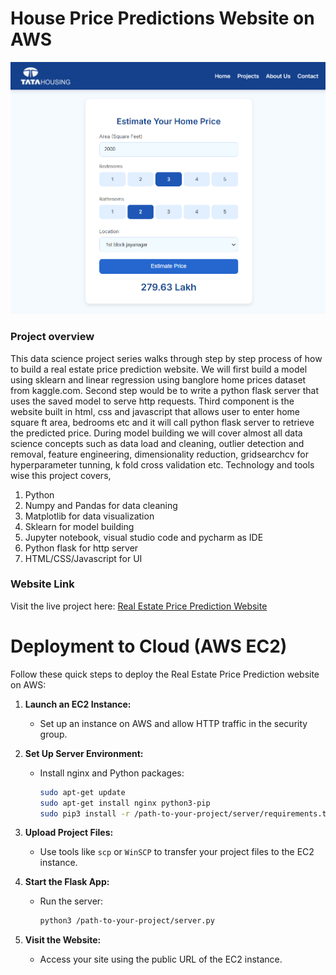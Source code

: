 # House Price Predictions Website on AWS

![](BHP_website.png)

### **Project overview**

This data science project series walks through step by step process of how to build a real estate price prediction website. We will first build a model using sklearn and linear regression using banglore home prices dataset from kaggle.com. Second step would be to write a python flask server that uses the saved model to serve http requests. Third component is the website built in html, css and javascript that allows user to enter home square ft area, bedrooms etc and it will call python flask server to retrieve the predicted price. During model building we will cover almost all data science concepts such as data load and cleaning, outlier detection and removal, feature engineering, dimensionality reduction, gridsearchcv for hyperparameter tunning, k fold cross validation etc. Technology and tools wise this project covers,

1. Python
2. Numpy and Pandas for data cleaning
3. Matplotlib for data visualization
4. Sklearn for model building
5. Jupyter notebook, visual studio code and pycharm as IDE
6. Python flask for http server
7. HTML/CSS/Javascript for UI


### **Website Link**  
Visit the live project here: [Real Estate Price Prediction Website](http://ec2-52-65-223-207.ap-southeast-2.compute.amazonaws.com/)

# Deployment to Cloud (AWS EC2)

Follow these quick steps to deploy the Real Estate Price Prediction website on AWS:

1. **Launch an EC2 Instance:**  
   - Set up an instance on AWS and allow HTTP traffic in the security group.

2. **Set Up Server Environment:**  
   - Install nginx and Python packages:  
     ```bash
     sudo apt-get update
     sudo apt-get install nginx python3-pip
     sudo pip3 install -r /path-to-your-project/server/requirements.txt
     ```

3. **Upload Project Files:**  
   - Use tools like `scp` or `WinSCP` to transfer your project files to the EC2 instance.

4. **Start the Flask App:**  
   - Run the server:  
     ```bash
     python3 /path-to-your-project/server.py
     ```

5. **Visit the Website:**  
   - Access your site using the public URL of the EC2 instance.


